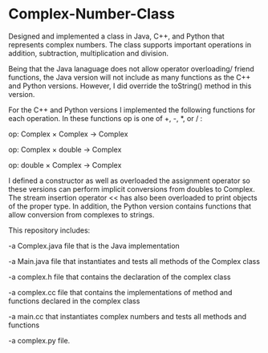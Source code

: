 # Complex-Number-Class

Designed and implemented a class in Java, C++, and Python that represents complex numbers. The class supports important operations in addition, subtraction, multiplication and division. 

Being that the Java lanaguage does not allow operator overloading/ friend functions, the Java version will not include as many functions as the C++ and Python versions. However, I did override the toString() method in this version.

For the C++ and Python versions I implemented the following functions for each operation. In these functions op is one of +, -, *, or / :

op: Complex × Complex → Complex

op: Complex × double → Complex

op: double × Complex → Complex

I defined a constructor as well as overloaded the assignment operator so these versions can perform implicit conversions from doubles to Complex. The stream insertion operator << has also been overloaded to print objects of the proper type. In addition, the Python version contains functions that allow conversion from complexes to strings.

This repository includes:

-a Complex.java file that is the Java implementation

-a Main.java file that instantiates and tests all methods of the Complex class

-a complex.h file that contains the declaration of the complex class

-a complex.cc file that contains the implementations of method and functions declared in the complex class

-a main.cc that instantiates complex numbers and tests all methods and functions

-a complex.py file.

